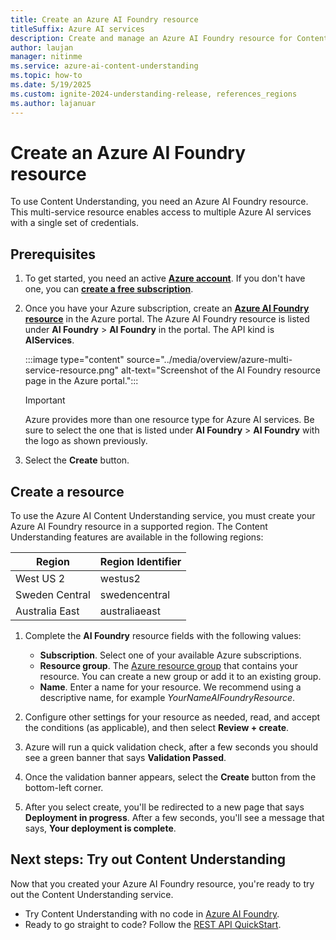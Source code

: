 ```yaml
---
title: Create an Azure AI Foundry resource
titleSuffix: Azure AI services
description: Create and manage an Azure AI Foundry resource for Content Understanding operations
author: laujan
manager: nitinme
ms.service: azure-ai-content-understanding
ms.topic: how-to
ms.date: 5/19/2025
ms.custom: ignite-2024-understanding-release, references_regions
ms.author: lajanuar
---
```


# Create an Azure AI Foundry resource

To use Content Understanding, you need an Azure AI Foundry resource. This multi-service resource enables access to multiple Azure AI services with a single set of credentials.

## Prerequisites

1. To get started, you need an active [**Azure account**](https://azure.microsoft.com/free/cognitive-services/). If you don't have one, you can [**create a free subscription**](https://azure.microsoft.com/free/).

1. Once you have your Azure subscription, create an [**Azure AI Foundry resource**](https://portal.azure.com/#create/Microsoft.CognitiveServicesAIServices) in the Azure portal. The Azure AI Foundry resource is listed under **AI Foundry** > **AI Foundry** in the portal. The API kind is **AIServices**. 

    :::image type="content" source="../media/overview/azure-multi-service-resource.png" alt-text="Screenshot of the AI Foundry resource page in the Azure portal.":::

    > [!IMPORTANT]
    > Azure provides more than one resource type for Azure AI services. Be sure to select the one that is listed under **AI Foundry** > **AI Foundry** with the logo as shown previously.

1. Select the **Create** button.

## Create a resource

To use the Azure AI Content Understanding service, you must create your Azure AI Foundry resource in a supported region. The Content Understanding features are available in the following regions:

| Region | Region Identifier |
| --- | --- |
| West US 2 | westus2 |
| Sweden Central | swedencentral |
| Australia East | australiaeast |

1. Complete the **AI Foundry** resource fields with the following values:

    * **Subscription**. Select one of your available Azure subscriptions.
    * **Resource group**. The [Azure resource group](/azure/cloud-adoption-framework/govern/resource-consistency/resource-access-management#what-is-an-azure-resource-group) that contains your resource. You can create a new group or add it to an existing group.
    * **Name**. Enter a name for your resource. We recommend using a descriptive name, for example *YourNameAIFoundryResource*.

1. Configure other settings for your resource as needed, read, and accept the conditions (as applicable), and then select **Review + create**.

1. Azure will run a quick validation check, after a few seconds you should see a green banner that says **Validation Passed**.

1. Once the validation banner appears, select the **Create** button from the bottom-left corner.

1. After you select create, you'll be redirected to a new page that says **Deployment in progress**. After a few seconds, you'll see a message that says, **Your deployment is complete**.
 

## Next steps: Try out Content Understanding

Now that you created your Azure AI Foundry resource, you're ready to try out the Content Understanding service.

* Try Content Understanding with no code in [Azure AI Foundry](https://ai.azure.com/explore/aiservices/vision/contentunderstanding).
* Ready to go straight to code? Follow the [REST API QuickStart](../quickstart/use-rest-api.md).
